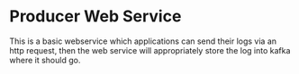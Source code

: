 # Producer Web Service 

This is a basic webservice which applications can send their logs via an http request, then the web service
will appropriately store the log into kafka where it should go.
